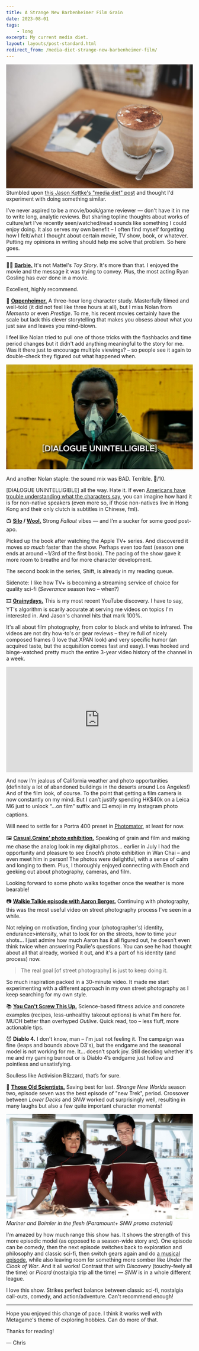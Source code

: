 ```yaml
---
title: A Strange New Barbenheimer Film Grain
date: 2023-08-01
tags: 
    - long
excerpt: My current media diet.
layout: layouts/post-standard.html
redirect_from: /media-diet-strange-new-barbenheimer-film/
---
```

![iPad Pro book notes](/assets/images/barbenheimer1.jpeg)
Stumbled upon [this Jason Kottke's "media diet" post](https://kottke.org/23/07/my-recent-media-diet-barbenheimer-edition?ref=metagame.hk) and thought I'd experiment with doing something similar.

I’ve never aspired to be a movie/book/game reviewer — don't have it in me to write long, analytic reviews. But sharing topline thoughts about works of culture/art I've recently seen/watched/read sounds like something I could enjoy doing. It also serves my own benefit – I often find myself forgetting how I felt/what I thought about certain movie, TV show, book, or whatever. Putting my opinions in writing should help me solve that problem. So here goes.

---

💅🏻 **[Barbie.](https://youtu.be/8zIf0XvoL9Y?ref=metagame.hk)** It's not Mattel's *Toy Story*. It's more than that. I enjoyed the movie and the message it was trying to convey. Plus, the most acting Ryan Gosling has ever done in a movie.

Excellent, highly recommend.

🤯 **[Oppenheimer.](https://youtu.be/uYPbbksJxIg?ref=metagame.hk)** A three-hour long character study. Masterfully filmed and well-told (it did not feel like three hours at all), but I miss Nolan from *Memento* or even *Prestige*. To me, his recent movies certainly have the scale but lack this clever storytelling that makes you obsess about what you just saw and leaves you mind-blown.

I feel like Nolan tried to pull one of those tricks with the flashbacks and time period changes but it didn't add anything meaningful to the story for me. Was it there just to encourage multiple viewings? – so people see it again to double-check they figured out what happened when.

![A screen capture from Tenet with [dialogue unintelligible] caption](/assets/images/barbenheimer2.jpg)

And another Nolan staple: the sound mix was BAD. Terrible. 💩/10.

\[DIALOGUE UNINTELLIGIBLE\] all the way. Hate it. If even [Americans have trouble understanding what the characters say](https://www.youtube.com/watch?v=H3jaIhSj23E&ref=metagame.hk), you can imagine how hard it is for non-native speakers (even more so, if those non-natives live in Hong Kong and their only clutch is subtitles in Chinese, fml).

📺 **[Silo](https://www.youtube.com/watch?v=8ZYhuvIv1pA&ref=metagame.hk) / [Wool.](https://hughhowey.com/books/wool/?ref=metagame.hk)** Strong *Fallout* vibes — and I’m a sucker for some good post-apo.

Picked up the book after watching the Apple TV+ series. And discovered it moves *so* *much* faster than the show. Perhaps even too fast (season one ends at around ~1/3rd of the first book). The pacing of the show gave it more room to breathe and for more character development.

The second book in the series, Shift, is already in my reading queue.

Sidenote: I like how TV+ is becoming a streaming service of choice for quality sci-fi (*Severance* season two – when?)

🎞️ **[Grainydays.](https://www.youtube.com/@grainydaysss?ref=metagame.hk)** This is my most recent YouTube discovery. I have to say, YT's algorithm is scarily accurate at serving me videos on topics I'm interested in. And Jason's channel hits that mark 100%.

It's all about film photography, from color to black and white to infrared. The videos are not dry how-to's or gear reviews – they're full of nicely composed frames (I love that XPAN look) and very specific humor (an acquired taste, but the acquisition comes fast and easy). I was hooked and binge-watched pretty much the entire 3-year video history of the channel in a week.

<div class="js-reframe" style="position: relative; width: 100%; padding-top: 56.5%;"><iframe width="200" height="113" src="https://www.youtube.com/embed/-_mQjVZAOgE?feature=oembed" frameborder="0" allow="accelerometer; autoplay; clipboard-write; encrypted-media; gyroscope; picture-in-picture; web-share" allowfullscreen="" title="Is the XPAN / TX-1 worth it?" style="position: absolute; width: 100%; height: 100%; left: 0px; top: 0px;"></iframe></div>

And now I’m jealous of California weather and photo opportunities (definitely a lot of abandoned buildings in the deserts around Los Angeles!) And of the film look, of course. To the point that getting a film camera is now constantly on my mind. But I can’t justify spending HK$40k on a Leica M6 just to unlock “…on film” suffix and 🎞️ emoji in my Instagram photo captions.

Will need to settle for a Portra 400 preset in [Photomator](https://www.pixelmator.com/photomator/?ref=metagame.hk), at least for now.

🖼️ **[Casual.Grains’ photo exhibition.](https://www.casualgrains.com/film-processing-june-2023?ref=metagame.hk)** Speaking of grain and film and making me chase the analog look in my digital photos… earlier in July I had the opportunity and pleasure to see Enoch’s photo exhibition in Wan Chai – and even meet him in person! The photos were delightful, with a sense of calm and longing to them. Plus, I thoroughly enjoyed connecting with Enoch and geeking out about photography, cameras, and film.

Looking forward to some photo walks together once the weather is more bearable!

📷 **[Walkie Talkie episode with Aaron Berger.](https://youtu.be/hIHMBUCyUtA?ref=metagame.hk)** Continuing with photography, this was the most useful video on street photography process I've seen in a while.

Not relying on motivation, finding your (photographer's) identity, endurance>intensity, what to look for on the streets, how to time your shots... I just admire how much Aaron has it all figured out, he doesn't even think twice when answering Paulie's questions. You can see he had thought about all that already, worked it out, and it's a part of his identity (and process) now.

> The real goal \[of street photography\] is just to keep doing it.

So much inspiration packed in a 30-minute video. It made me start experimenting with a different approach in my own street photography as I keep searching for my own style.

📚 **[You Can't Screw This Up.](https://www.cantscrewthisup.com/?ref=metagame.hk)** Science-based fitness advice and concrete examples (recipes, less-unhealthy takeout options) is what I'm here for. MUCH better than overhyped *Outlive*. Quick read, too – less fluff, more actionable tips.

😈 **Diablo 4.** I don't know, man – I'm just not feeling it. The campaign was fine (leaps and bounds above D3's), but the endgame and the seasonal model is not working for me. It… doesn’t spark joy. Still deciding whether it's me and my gaming burnout or is Diablo 4’s endgame just hollow and pointless and unsatisfying.

Soulless like Activision Blizzard, that’s for sure.

🚀 **[Those Old Scientists.](https://youtu.be/oJYPXuM-3JA?t=86&ref=metagame.hk)** Saving best for last. *Strange New Worlds* season two, episode seven was the best episode of "new Trek", period. Crossover between *Lower Decks* and *SNW* worked out surprisingly well, resulting in many laughs but also a few quite important character moments!

![Paramount+ SNW promo material](/assets/images/star-trek-strange-new-worlds-207-those-old-scientists-1.jpg)
*Mariner and Boimler in the flesh (Paramount+ SNW promo material)*

I'm amazed by how much range this show has. It shows the strength of this more episodic model (as opposed to a season-wide story arc). One episode can be comedy, then the next episode switches back to exploration and philosophy and classic sci-fi, then switch gears again and do [a musical episode](https://www.youtube.com/watch?v=zJMMixFYu1k&ref=metagame.hk), while also leaving room for something more somber like *Under the Cloak of War*. And it all works! Contrast that with *Discovery* (touchy-feely all the time) or *Picard* (nostalgia trip all the time) — *SNW* is in a whole different league.

I love this show. Strikes perfect balance between classic sci-fi, nostalgia call-outs, comedy, and action/adventure. Can't recommend enough!

---

Hope you enjoyed this change of pace. I think it works well with Metagame's theme of exploring hobbies. Can do more of that.

Thanks for reading!

— Chris